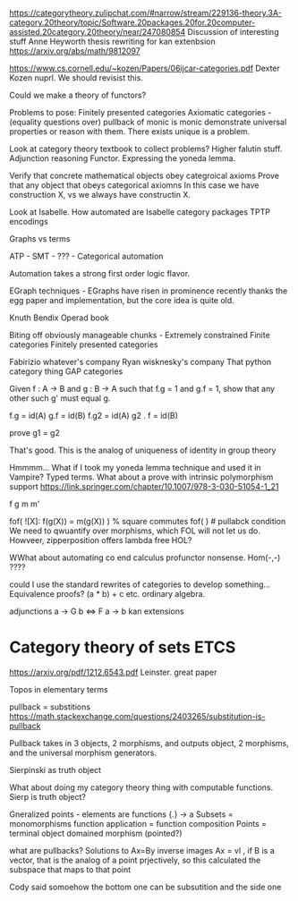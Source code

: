 

https://categorytheory.zulipchat.com/#narrow/stream/229136-theory.3A-category.20theory/topic/Software.20packages.20for.20computer-assisted.20category.20theory/near/247080854
Discussion of interesting stuff Anne Heyworth thesis rewriting for kan extenbsion https://arxiv.org/abs/math/9812097


https://www.cs.cornell.edu/~kozen/Papers/06ijcar-categories.pdf Dexter Kozen nuprl.
We should revisist this.

Could we make a theory of functors?



Problems to pose:
Finitely presented categories
Axiomatic categories - (equality questions over)
pullback of monic is monic
demonstrate universal properties or reason with them. There exists unique is a problem.




Look at category theory textbook to collect problems?
Higher falutin stuff. Adjunction reasoning Functor. Expressing the yoneda lemma.




Verify that concrete mathematical objects obey categroical axioms
Prove that any object that obeys categorical axiomns
In this case we have construction X, vs we always have constructin X.

Look at Isabelle. How automated are Isabelle category packages
TPTP encodings


Graphs vs terms


ATP - 
SMT - 
??? - Categorical automation


Automation takes a strong first order logic flavor.


EGraph techniques - EGraphs have risen in prominence recently thanks the egg paper and implementation, but the core idea is quite old.


Knuth Bendix
Operad book


Biting off obviously manageable chunks - Extremely constrained
Finite categories
Finitely presented categories



Fabirizio whatever's company
Ryan wisknesky's company
That python category thing
GAP categories



Given f : A -> B and g : B -> A such that f.g = 1 and g.f = 1, show that 
any other such g' must equal g.

f.g = id(A)
g.f = id(B)
f.g2 = id(A)
g2 . f = id(B)

prove
g1 = g2

That's good. This is the analog of uniqueness of identity in group theory

Hmmmm... What if I took my yoneda lemma technique and used it in Vampire?
Typed terms.
What about a prove with intrinsic polymorphism support
https://link.springer.com/chapter/10.1007/978-3-030-51054-1_21


f g m m'

fof(  ![X]: f(g(X)) = m(g(X)) ) % square commutes
fof(     ) # pullabck condition
We need to qwuantify over morphisms, which FOL will not let us do.
Howveer, zipperposition offers lambda free HOL?




WWhat about automating co end calculus profunctor nonsense.
Hom(-,-)
????

could I use the standard rewrites of categories to develop something...
Equivalence proofs?
(a * b) + c etc. ordinary algebra.

adjunctions
a -> G b  <=> F a -> b 
kan extensions

# Category theory of sets ETCS

https://arxiv.org/pdf/1212.6543.pdf Leinster. great paper

Topos in elementary terms

pullback = substitions https://math.stackexchange.com/questions/2403265/substitution-is-pullback

Pullback takes in 3 objects, 2 morphisms, and outputs object, 2 morphisms, and the universal morphism generators.

Sierpinski as truth object

What about doing my category theory thing with computable functions. Sierp is truth object?

Gneralized points - elements are functions {.} -> a
Subsets = monomorphisms
function application = function composition
Points = terminal object domained morphism (pointed?)


what are pullbacks?
Solutions to Ax=By
inverse images Ax = vl , if B is a vector, that is the analog of a point prjectively, so this
calculated the subspace that maps to that point

Cody said somoehow the bottom one can be subsutition and the side one
